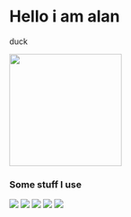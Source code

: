 # Hello i am alan


duck
<p>
<img src="https://hips.hearstapps.com/hmg-prod.s3.amazonaws.com/images/how-to-keep-ducks-call-ducks-1615457181.jpg" width="200px">
</p>

### Some stuff I use
![](https://img.shields.io/badge/Arch-gray?style=flat&logo=Arch%20Linux&label=OS&color=FFF0F5)
![](https://img.shields.io/badge/Alacritty-gray?style=flat&logo=alacritty&label=Terminal&color=FAEBD7)
![](https://img.shields.io/badge/Py-gray?style=flat&logo=python&label=Lang&color=F0FFF0)
![](https://img.shields.io/badge/VS-gray?style=flat&logo=visualstudiocode&label=Editor&color=F0F8FF)
![](https://img.shields.io/badge/Atom-gray?style=flat&logo=atom&label=Editor&color=FFF0F5)
